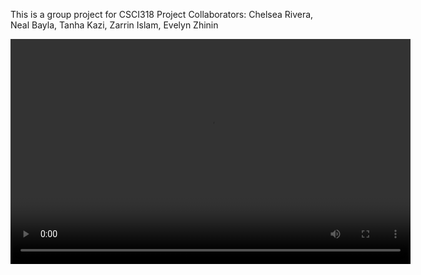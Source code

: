 This is a group project for CSCI318
Project Collaborators: Chelsea Rivera, Neal Bayla, Tanha Kazi, Zarrin Islam, Evelyn Zhinin 


<video width="640" height="360" controls>
  <source src="https://drive.google.com/file/d/1XeE-UY4_CQ6ZVRizSiUHohB_V4_kqegI/view?usp=sharing" type="video/mp4">
  Your browser does not support the video tag.
</video>
